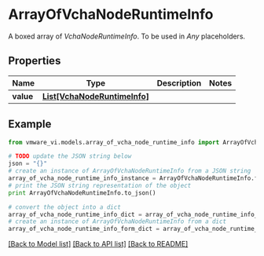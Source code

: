 # ArrayOfVchaNodeRuntimeInfo

A boxed array of *VchaNodeRuntimeInfo*. To be used in *Any* placeholders. 

## Properties
Name | Type | Description | Notes
------------ | ------------- | ------------- | -------------
**value** | [**List[VchaNodeRuntimeInfo]**](VchaNodeRuntimeInfo.md) |  | 

## Example

```python
from vmware_vi.models.array_of_vcha_node_runtime_info import ArrayOfVchaNodeRuntimeInfo

# TODO update the JSON string below
json = "{}"
# create an instance of ArrayOfVchaNodeRuntimeInfo from a JSON string
array_of_vcha_node_runtime_info_instance = ArrayOfVchaNodeRuntimeInfo.from_json(json)
# print the JSON string representation of the object
print ArrayOfVchaNodeRuntimeInfo.to_json()

# convert the object into a dict
array_of_vcha_node_runtime_info_dict = array_of_vcha_node_runtime_info_instance.to_dict()
# create an instance of ArrayOfVchaNodeRuntimeInfo from a dict
array_of_vcha_node_runtime_info_form_dict = array_of_vcha_node_runtime_info.from_dict(array_of_vcha_node_runtime_info_dict)
```
[[Back to Model list]](../README.md#documentation-for-models) [[Back to API list]](../README.md#documentation-for-api-endpoints) [[Back to README]](../README.md)


